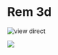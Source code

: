 # Rem 3d
![view direct](https://huyprowow.github.io/Rem/)

![](https://github.com/huyprowow/Rem/blob/main/rem.gif)
